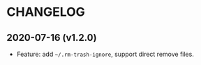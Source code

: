 # CHANGELOG

## 2020-07-16 (v1.2.0)

- Feature: add `~/.rm-trash-ignore`, support direct remove files.
